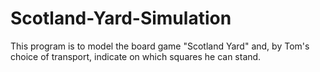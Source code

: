 # Scotland-Yard-Simulation
This program is to model the board game "Scotland Yard" and, by Tom's choice of transport, indicate on which squares he can stand.
